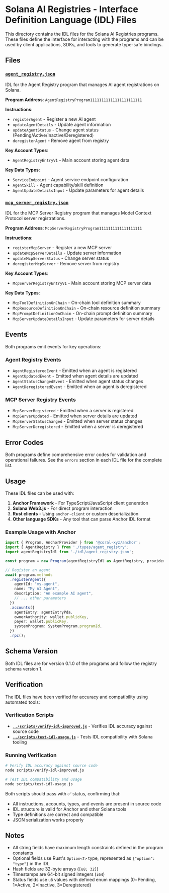 # Solana AI Registries - Interface Definition Language (IDL) Files

This directory contains the IDL files for the Solana AI Registries programs. These files define the interface for interacting with the programs and can be used by client applications, SDKs, and tools to generate type-safe bindings.

## Files

### [`agent_registry.json`](./agent_registry.json)
IDL for the Agent Registry program that manages AI agent registrations on Solana.

**Program Address**: `AgentRegistryProgram11111111111111111111111`

**Instructions**:
- `registerAgent` - Register a new AI agent
- `updateAgentDetails` - Update agent information
- `updateAgentStatus` - Change agent status (Pending/Active/Inactive/Deregistered)
- `deregisterAgent` - Remove agent from registry

**Key Account Types**:
- `AgentRegistryEntryV1` - Main account storing agent data

**Key Data Types**:
- `ServiceEndpoint` - Agent service endpoint configuration
- `AgentSkill` - Agent capability/skill definition
- `AgentUpdateDetailsInput` - Update parameters for agent details

### [`mcp_server_registry.json`](./mcp_server_registry.json)
IDL for the MCP Server Registry program that manages Model Context Protocol server registrations.

**Program Address**: `McpServerRegistryProgram1111111111111111111`

**Instructions**:
- `registerMcpServer` - Register a new MCP server
- `updateMcpServerDetails` - Update server information
- `updateMcpServerStatus` - Change server status
- `deregisterMcpServer` - Remove server from registry

**Key Account Types**:
- `McpServerRegistryEntryV1` - Main account storing MCP server data

**Key Data Types**:
- `McpToolDefinitionOnChain` - On-chain tool definition summary
- `McpResourceDefinitionOnChain` - On-chain resource definition summary
- `McpPromptDefinitionOnChain` - On-chain prompt definition summary
- `McpServerUpdateDetailsInput` - Update parameters for server details

## Events

Both programs emit events for key operations:

### Agent Registry Events
- `AgentRegisteredEvent` - Emitted when an agent is registered
- `AgentUpdatedEvent` - Emitted when agent details are updated
- `AgentStatusChangedEvent` - Emitted when agent status changes
- `AgentDeregisteredEvent` - Emitted when an agent is deregistered

### MCP Server Registry Events
- `McpServerRegistered` - Emitted when a server is registered
- `McpServerUpdated` - Emitted when server details are updated
- `McpServerStatusChanged` - Emitted when server status changes
- `McpServerDeregistered` - Emitted when a server is deregistered

## Error Codes

Both programs define comprehensive error codes for validation and operational failures. See the `errors` section in each IDL file for the complete list.

## Usage

These IDL files can be used with:

1. **Anchor Framework** - For TypeScript/JavaScript client generation
2. **Solana Web3.js** - For direct program interaction
3. **Rust clients** - Using `anchor-client` or custom deserialization
4. **Other language SDKs** - Any tool that can parse Anchor IDL format

### Example Usage with Anchor

```typescript
import { Program, AnchorProvider } from '@coral-xyz/anchor';
import { AgentRegistry } from './types/agent_registry';
import agentRegistryIdl from './idl/agent_registry.json';

const program = new Program(agentRegistryIdl as AgentRegistry, provider);

// Register an agent
await program.methods
  .registerAgent({
    agentId: "my-agent",
    name: "My AI Agent",
    description: "An example AI agent",
    // ... other parameters
  })
  .accounts({
    agentEntry: agentEntryPda,
    ownerAuthority: wallet.publicKey,
    payer: wallet.publicKey,
    systemProgram: SystemProgram.programId,
  })
  .rpc();
```

## Schema Version

Both IDL files are for version 0.1.0 of the programs and follow the registry schema version 1.

## Verification

The IDL files have been verified for accuracy and compatibility using automated tools:

### Verification Scripts

- **[`../scripts/verify-idl-improved.js`](../scripts/verify-idl-improved.js)** - Verifies IDL accuracy against source code
- **[`../scripts/test-idl-usage.js`](../scripts/test-idl-usage.js)** - Tests IDL compatibility with Solana tooling

### Running Verification

```bash
# Verify IDL accuracy against source code
node scripts/verify-idl-improved.js

# Test IDL compatibility and usage
node scripts/test-idl-usage.js
```

Both scripts should pass with ✅ status, confirming that:
- All instructions, accounts, types, and events are present in source code
- IDL structure is valid for Anchor and other Solana tools
- Type definitions are correct and compatible
- JSON serialization works properly

## Notes

- All string fields have maximum length constraints defined in the program constants
- Optional fields use Rust's `Option<T>` type, represented as `{"option": "type"}` in the IDL
- Hash fields are 32-byte arrays (`[u8; 32]`)
- Timestamps are 64-bit signed integers (`i64`)
- Status fields use `u8` values with defined enum mappings (0=Pending, 1=Active, 2=Inactive, 3=Deregistered)